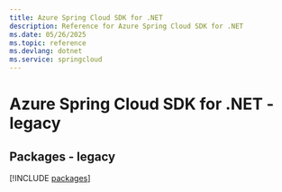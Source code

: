 ```yaml
---
title: Azure Spring Cloud SDK for .NET
description: Reference for Azure Spring Cloud SDK for .NET
ms.date: 05/26/2025
ms.topic: reference
ms.devlang: dotnet
ms.service: springcloud
---
```

# Azure Spring Cloud SDK for .NET - legacy
## Packages - legacy
[!INCLUDE [packages](spring-cloud-index.md)]